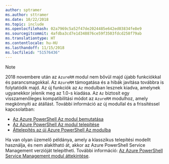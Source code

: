 ```yaml
---
author: sptramer
ms.author: sttramer
ms.date: 10/22/2018
ms.topic: include
ms.openlocfilehash: 02a7969c5a52f47de2024485e642ed03834fe8e9
ms.sourcegitcommit: 4afdba3cd7e1d348876ce59f3503fdcd258f79ab
ms.translationtype: HT
ms.contentlocale: hu-HU
ms.lasthandoff: 11/15/2018
ms.locfileid: "51576436"
---
```

> [!NOTE]
> 
> 2018 novembere után az `AzureRM` modul nem bővül majd újabb funkciókkal és parancsmagokkal. Az `AzureRM` támogatása és a hibák javítása továbbra is folytatódik majd. Az új funkciók az `Az` modulban lesznek kiadva, amelynek ugyanekkor jelenik meg az 1.0-s kiadása. Az `Az` biztosít egy visszamenőleges kompatibilitási módot az `AzureRM` modulhoz, amely megkönnyíti az átállást. További információ az új modullal és a frissítéssel kapcsolatban:
>
> * [Az Azure PowerShell Az modul bemutatása](/powershell/azure/new-azureps-module-az)
> * [Az Azure PowerShell Az modul telepítése](/powershell/azure/install-az-ps)
> * [Áttelepítés az új Azure PowerShell Az modulba](/powershell/azure/migrate-from-azurerm-to-az)
>
> Ha van olyan üzemelő példánya, amely a klasszikus telepítési modellt használja, és nem alakítható át, akkor az Azure PowerShell Service Management verzióját telepítheti. További információ: [Az Azure PowerShell Service Management modul áttekintése](/powershell/azure/servicemanagement/install-azure-ps).
